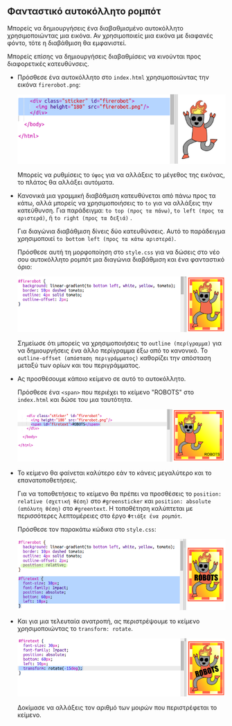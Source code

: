 ## Φανταστικό αυτοκόλλητο ρομπότ

Μπορείς να δημιουργήσεις ένα διαβαθμισμένο αυτοκόλλητο χρησιμοποιώντας μια εικόνα. Αν χρησιμοποιείς μια εικόνα με διαφανές φόντο, τότε η διαβάθμιση θα εμφανιστεί.

Μπορείς επίσης να δημιουργήσεις διαβαθμίσεις να κινούνται προς διαφορετικές κατευθύνσεις.

+ Πρόσθεσε ένα αυτοκόλλητο στο `index.html` χρησιμοποιώντας την εικόνα `firerobot.png`:
    
    ![screenshot](images/stickers-fire-html.png)
    
    Μπορείς να ρυθμίσεις το `ύψος` για να αλλάξεις το μέγεθος της εικόνας, το πλάτος θα αλλάξει αυτόματα.

+ Κανονικά μια γραμμική διαβάθμιση κατευθύνεται από πάνω προς τα κάτω, αλλά μπορείς να χρησιμοποιήσεις το `to` για να αλλάξεις την κατεύθυνση. Για παράδειγμα: `to top (προς τα πάνω)`, `to left (προς τα αριστερά)`, ή `to right (προς τα δεξιά)` .
    
    Για διαγώνια διαβάθμιση δίνεις δύο κατευθύνσεις. Αυτό το παράδειγμα χρησιμοποιεί `to bottom left (προς τα κάτω αριστερά)`.
    
    Πρόσθεσε αυτή τη μορφοποίηση στο `style.css` για να δώσεις στο νέο σου αυτοκόλλητο ρομπότ μια διαγώνια διαβάθμιση και ένα φανταστικό όριο:
    
    ![screenshot](images/stickers-fire-gradient.png)
    
    Σημείωσε ότι μπορείς να χρησιμοποιήσεις το `outline (περίγραμμα)` για να δημιουργήσεις ένα άλλο περίγραμμα έξω από το κανονικό. Το `outline-offset (απόσταση περιγράμματος)` καθορίζει την απόσταση μεταξύ των ορίων και του περιγράμματος.

+ Ας προσθέσουμε κάποιο κείμενο σε αυτό το αυτοκόλλητο.
    
    Πρόσθεσε ένα `<span>` που περιέχει το κείμενο "ROBOTS" στο `index.html` και δώσε του μια ταυτότητα.
    
    ![screenshot](images/stickers-fire-span.png)

+ Το κείμενο θα φαίνεται καλύτερο εάν το κάνεις μεγαλύτερο και το επανατοποθετήσεις.
    
    Για να τοποθετήσεις το κείμενο θα πρέπει να προσθέσεις το `position: relative (σχετική θέση)` στο `#greensticker` και `position: absolute (απόλυτη θέση)` στο `#greentext`. Η τοποθέτηση καλύπτεται με περισσότερες λεπτομέρειες στο έργο `Φτιάξε ένα ρομπότ`.
    
    Πρόσθεσε τον παρακάτω κώδικα στο `style.css`:
    
    ![screenshot](images/stickers-fire-text-style.png)

+ Και για μια τελευταία ανατροπή, ας περιστρέψουμε το κείμενο χρησιμοποιώντας το `transform: rotate`.
    
    ![screenshot](images/stickers-fire-rotate.png)
    
    Δοκίμασε να αλλάξεις τον αριθμό των μοιρών που περιστρέφεται το κείμενο.